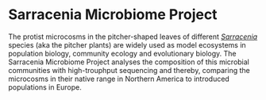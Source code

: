 # Sarracenia Microbiome Project

The protist microcosms in the pitcher-shaped leaves of different [*Sarracenia*](https://en.wikipedia.org/wiki/Sarracenia) species (aka the pitcher plants) are widely used as model ecosystems in population biology, community ecology and evolutionary biology.
The Sarracenia Microbiome Project analyses the composition of this microbial communities with high-trouphput sequencing and thereby, comparing the microcosms in their native range in Northern America to introduced populations in Europe.

